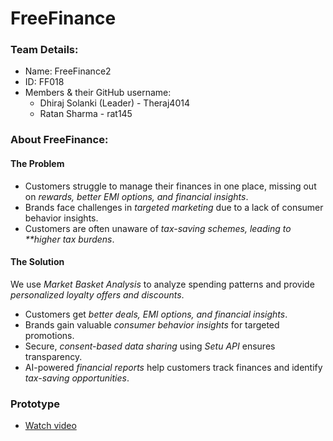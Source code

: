 ﻿# FreeFinance

### Team Details:

- Name: FreeFinance2
- ID: FF018
- Members & their GitHub username:
  - Dhiraj Solanki (Leader) - Theraj4014
  - Ratan Sharma - rat145

### About FreeFinance:

#### The Problem

- Customers struggle to manage their finances in one place, missing out on _rewards, better EMI options, and financial insights_.
- Brands face challenges in _targeted marketing_ due to a lack of consumer behavior insights.
- Customers are often unaware of _tax-saving schemes, leading to \*\*higher tax burdens_.

#### The Solution

We use _Market Basket Analysis_ to analyze spending patterns and provide _personalized loyalty offers and discounts_.

- Customers get _better deals, EMI options, and financial insights_.
- Brands gain valuable _consumer behavior insights_ for targeted promotions.
- Secure, _consent-based data sharing_ using _Setu API_ ensures transparency.
- AI-powered _financial reports_ help customers track finances and identify _tax-saving opportunities_.

### Prototype

- [Watch video](https://youtu.be/WmigwGSx6qo)
